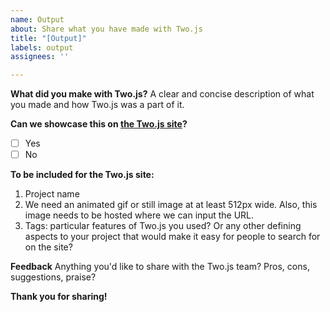 ```yaml
---
name: Output
about: Share what you have made with Two.js
title: "[Output]"
labels: output
assignees: ''

---
```


**What did you make with Two.js?**
A clear and concise description of what you made and how Two.js was a part of it.

**Can we showcase this on [the Two.js site](https://two.js.org/)?**
- [ ] Yes
- [ ] No

**To be included for the Two.js site:**
1. Project name
2. We need an animated gif or still image at at least 512px wide. Also, this image needs to be hosted where we can input the URL.
3. Tags: particular features of Two.js you used? Or any other defining aspects to your project that would make it easy for people to search for on the site?

**Feedback**
Anything you'd like to share with the Two.js team? Pros, cons, suggestions, praise?

**Thank you for sharing!**
